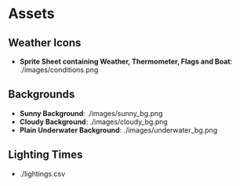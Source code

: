 # Assets
## Weather Icons
- **Sprite Sheet containing Weather, Thermometer, Flags and Boat**: ./images/conditions.png

## Backgrounds
- **Sunny Background**: ./images/sunny_bg.png
- **Cloudy Background**: ./images/cloudy_bg.png
- **Plain Underwater Background**: ./images/underwater_bg.png

## Lighting Times
- ./lightings.csv
